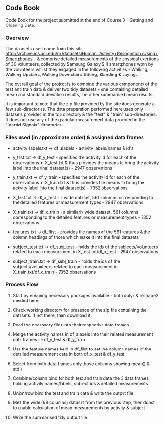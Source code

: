 ## Code Book

Code Book for the project submitted at the end of Course 3 - Getting and Cleaning Data.

### Overview

The datasets used come from this site - http://archive.ics.uci.edu/ml/datasets/Human+Activity+Recognition+Using+Smartphones - &
comprise detailed measurements of the physical exertions of 30 volunteers, collected by Samsung Galaxy S II smartphones worn by
the volunteers whilst they engaged in the following activities - Walking, Walking Upstairs, Walking Downstairs, Sitting, Standing
& Laying.

The overall goal of the project is to combine the various components of the test and train data & deliver two tidy datasets - one
containing detailed mean and standard deviation results, the other summarised mean results.

It is important to note that the zip file provided by the site does generate a few sub-directories.  The data preparation performed
here uses only datasets provided in the top directory & the "test" & "train" sub-directories.  It does not use any of the granular 
measurement data provided in the "Inertial Signals" directories.

### Files used (in approximate order) & assigned data frames

* activity_labels.txt -> df_alabels  - activity labels/names & id's

* y_test.txt -> df_y_test - specifies the activity id for each of the observations in X_test.txt & thus provides the means to bring 
the activity label into the final dataset(s) - 2947 observations

* y_train.txt -> df_y_train - specifies the activity id for each of the observations in X_train.txt & thus provides the means to bring 
the activity label into the final dataset(s) - 7352 observations

* X_test.txt -> df_x_test - a wide dataset, 561 columns corresponding to the detailed features or measurement types - 2947 observations

* X_train.txt -> df_x_train - a similarly wide dataset, 561 columns corresponding to the detailed features or measurement types - 7352 
observations

* features.txt -> df_flist - provides the names of the 561 features & the column headings of those which make it into the final datasets

* subject_test.txt -> df_subj_test - holds the ids of the subjects/volunteers related to each measurement in X_test.txt/df_x_test - 
2947 observations

* subject_train.txt -> df_subj_train - holds the ids of the subjects/volunteers related to each measurement in X_train.txt/df_x_train - 
7352 observations

### Process Flow

1.  Start by ensuring necessary packages available - both dplyr & reshape2 needed here

2.  Check working directory for presence of the zip file containing the datasets.  If not there, then download it.

3.  Read the necessary files into their respective data frames

4.  Merge the activity names in df_alabels into their related measurement data frames i.e df_y_test & df_y_train

5.  Use the feature names held in df_flist to set the column names of the detailed measurement data in both df_x_test & df_y_test

6.  Select from both data frames only those columns showing mean() & std()

7.  Combine/column bind for both test and train data the 3 data frames holding activity names/labels, subject ids & detailed measurements

8.  Union/row bind the test and train data & write the output file

9.  Melt the wide (68 columns) dataset from the previous step, then dcast to enable calculation of mean measurements by activity & subject

10. Write the summarised tidy output file